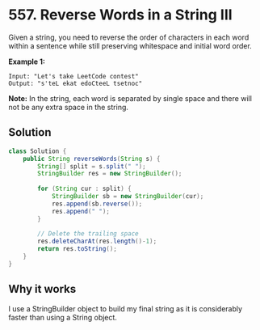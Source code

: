 # 557. Reverse Words in a String III

Given a string, you need to reverse the order of characters in each word within a sentence while still preserving whitespace and initial word order.

**Example 1:**

```
Input: "Let's take LeetCode contest"
Output: "s'teL ekat edoCteeL tsetnoc"
```



**Note:** In the string, each word is separated by single space and there will not be any extra space in the string.



## Solution

```java
class Solution {
    public String reverseWords(String s) {
        String[] split = s.split(" ");
        StringBuilder res = new StringBuilder();
        
        for (String cur : split) {
            StringBuilder sb = new StringBuilder(cur);
            res.append(sb.reverse());
            res.append(" ");
        }
        
        // Delete the trailing space
        res.deleteCharAt(res.length()-1);
        return res.toString();
    }
}
```

## Why it works

I use a StringBuilder object to build my final string as it is considerably faster than using a String object.